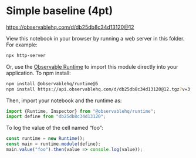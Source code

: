 # Simple baseline (4pt)

https://observablehq.com/d/db25db8c34d13120@12

View this notebook in your browser by running a web server in this folder. For
example:

~~~sh
npx http-server
~~~

Or, use the [Observable Runtime](https://github.com/observablehq/runtime) to
import this module directly into your application. To npm install:

~~~sh
npm install @observablehq/runtime@5
npm install https://api.observablehq.com/d/db25db8c34d13120@12.tgz?v=3
~~~

Then, import your notebook and the runtime as:

~~~js
import {Runtime, Inspector} from "@observablehq/runtime";
import define from "db25db8c34d13120";
~~~

To log the value of the cell named “foo”:

~~~js
const runtime = new Runtime();
const main = runtime.module(define);
main.value("foo").then(value => console.log(value));
~~~
